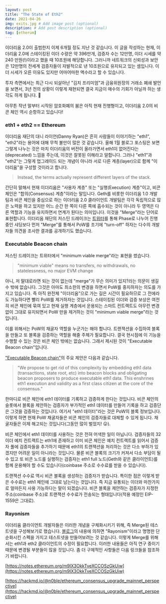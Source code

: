 ```yaml
---
layout: post
title: "The State of Eth2"
date: 2021-04-26
img: exits.jpg # Add image post (optional)
description: # Add post description (optional)
tag: [etherum]
---
```


이더리움 2.0이 출범한지 이제 6개월 정도 지난 것 같습니다. 이 글을 작성하는 현재, 이더리움 2.0에 스테이킹된 이더 수량은 약 396만개, 
검증자 수는 12만명, 이더 시세를 약 240 만원(!)이라고 했을 때 10조원에 해당합니다. 그러니까 네트워크의 신뢰성과 보안은 12만명의 전세계 검증자들이 
자발적으로 낸 10조원으로 유지되고 있는 셈입니다. 이더 시세가 오른 이유도 있지만 어마어마한 액수라고 할 수 있습니다.

투자 측면에서는 최근 다시 되살아난 "김치 프리미엄"과 금융위원장의 거래소 폐쇄 발언을 보면서, 3년 전의 상황이 이렇게 재현되면 결국 지금이 
매수의 기회가 아닐까 하는 생각도 하게 됩니다. 🤣

아무튼 작년 말부터 시작된 암호화폐의 붐은 아직 현재 진행형이고, 이더리움 2.0의 비콘 체인 역시 순항하고 있습니다!

### eth1 + eth2 == Ethereum

이더리움 재단의 대니 라이언(Danny Ryan)은 흔히 사람들이 이야기하는 "eth1", "eth2"라는 용어에 대해 무척 불만이 많은 것 같습니다. 
올해 1월 블로그 포스팅은 보면 
그렇게 나누는 것은 마치 이더리움의 버전이 올라가면서 eth1이 없어진다는(deprecated) 느낌을 주는데, 이것은 잘못된 이해라고 말합니다. 
그러나 "eth1"과 "eth2"는 그렇게 업그레이드 되는 개념이 아니라 서로 다른 계층(layer)으로 함께 "이더리움"을 구성할 것이라고 합니다.

>Instead, the terms actually represent different layers of the stack.

간단히 말해서 현재 이더리움은 "사용자 계층" 또는 "실행(Execution) 계층"이고, 비콘 체인은 "합의(Consensus) 계층"이라는 말입니다. 
Geth를 비롯한 이더리움 1.0 개발팀과 
비콘 체인을 중심으로 하는 이더리움 2.0 클라이언트 개발팀은 각각 독립적으로 많은 노력을 하고 있지만 어느 순간 한 쪽이 다른 쪽에 
흡수되는 것이 아니라 두 영역은 다른 역할과 기능을 유지하면서 연계가 된다는 의미입니다. 이것을 "Merge"라는 단어로 표현합니다. 
이더리움 재단의 저스틴 드레이크는 [트위터](https://twitter.com/drakefjustin/status/1370697825416327170)를 통해 Phase로 나누어 
진행 중인 샤딩보다 먼저 "Merge"를 통해서 PoW를 조기에 "turn-off" 하자는 다수의 개발자들 의견을 조사한 결과를 공개하기도 했습니다.

### Executable Beacon chain

저스틴 드레이크는 트위터에서 "minimum viable merge"라는 표현을 썼습니다. 

>"minimum viable" means no transfers, no withdrawals, no statelessness, no major EVM change

아니, 저 말대로라면 되는 것이 없는데 "merge"가 무슨 의미가 있지?라는 의문이 생길 수 밖에 없습니다. 그것은 아마도 
최소한의 변경을 하면서 PoW를 중지하자는 
의도를 가지고 있습니다. 즉 아직 완전체 "이더리움"으로 가는 길은 시간이 필요하므로 그 전에라도 가능하다면 
빨리 PoW를 제거하자는 것입니다. 
스테이킹된 이더와 검증 보상은 여전히 비콘 체인에 묶여 있고 현재 실행 계층에서 운용되는 
스마트 컨트랙트도 아무런 변경없이 그대로 유지되면서 PoW 만을 제거하는 것이 
"minimum viable merge"라는 것입니다.

이를 위해서는 PoW의 채굴자 역할을 누군가는 해야 합니다. 트랜잭션을 수집하여 블록을 만들고 또 블록을 검증하는 역할을 
해줄 주체가 필요합니다. 결국 현시점에 이 기능을 수행할 수 있는 것은 비콘 체인 밖에는 없습니다. 그래서 제시된 것이 "Executable Beacon chain"입니다.

["Executable Beacon chain"](https://ethresear.ch/t/executable-beacon-chain/8271)의 주요 제안은 다음과 같습니다.

>"We propose to get rid of this complexity by embedding eth1 data (transactions, state root, etc) into beacon blocks and obligating beacon proposers to produce executable eth1 data. This enshrines eth1 execution and validity as a first class citizen at the core of the consensus."

한마디로 비콘 체인에 eth1 데이터를 기록하고 검증하게 한다는 것입니다. 비콘 체인의 슬롯에서 블록을 제안하는 검증자가 
부가적인 eth1 데이터를 만들어 기록을 하고 검증단은 그것을 검증하는 것입니다. 여기서 "eth1 데이터"라는 것은 PoW의 블록 정보입니다. 
이렇게 하면 현재 PoW 채굴자들은 비콘 체인의 검증자들로 대체할 수 있게 됩니다. 
채굴자들은 이제 해고되는 것입니다(그동안 많이 벌었지! 😛).

비콘 체인에서 eth1 데이터를 사용하는 것은 전혀 어색한 일이 아닙니다. 검증자들의 32 이더 예치 컨트랙트는 eth1에 존재하고 
이미 비콘 체인은 예치 컨트랙트를 읽어서 검증자 풀에 검증자들을 추가하기 때문에 eth1의 트랜잭션을 처리하는 것은 다소 부하가 있겠지만 
어려운 일이 아니라는 것입니다. 물론 비콘 블록의 크기가 커져서 다소 부담이 될 수 있고 
또 비콘 노드를 실행하는 검증자는 eth1 full 노드(Geth와 같은 클라이언트)를 함께 운용해야 
할 수도 있습니다(coinbase 주소로 수수료를 받을 수 있습니다).

트랜잭션 수수료 역시 비콘 블록을 생성하는 검증자가 받습니다. 특이한 점은 이렇게 받은 수수료는 
eth1 체인에 그대로 남는다는 것입니다.
즉 지금 유통되는 이더와 마찬가지로 얼마든지 사용 가능하다는 말이 되겠습니다. 
비콘 블록을 제안하는 검증자가 지정한 주소(coinbase 주소)로 
트랜잭션 수수료가 전송되는 형태입니다(적용 예정인 EIP-1559은 그대로).

### Rayonism

이더리움 클라이언트 개발자들은 이러한 개념을 구체화시키기 위해, 즉 Merge된 테스트넷을 구성해보기로 했습니다. 
[블로그](https://blog.ethereum.org/2021/04/02/finalized-no-25/)의 내용에 의하면 "Rayonism"이라고 명명한 단순화시킨 
스펙을 가지고 테스트넷을 만들어보려는 것 같습니다. 이렇게 Merge를 위해서는 eth1과 eth2 클라이언트의 수정이 필요합니다. 
이러한 내용들은 아직 연구 중이기 때문에 변경될 부분들이 많을 것입니다. 좀 더 구체적인 사항들은 다음 링크들을 참조하기 바랍니다.

[https://notes.ethereum.org/m9IX3OkkTveXCCOSzGkUiw](https://notes.ethereum.org/m9IX3OkkTveXCCOSzGkUiw)

[https://hackmd.io/@n0ble/ethereum_consensus_upgrade_mainnet_perspective](https://hackmd.io/@n0ble/ethereum_consensus_upgrade_mainnet_perspective)
